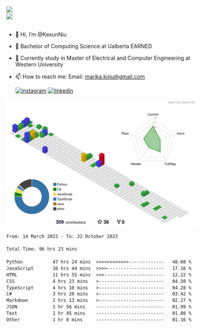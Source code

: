 <a href="https://github.com/anuraghazra/github-readme-stats">
  <img align="center" src="https://github-readme-stats.vercel.app/api?username=KexunNiu&show_icons=true" />
</a>
</br>
<a href="https://github.com/anuraghazra/github-readme-stats">
  <img align="center" src="https://github-readme-stats.vercel.app/api/top-langs/?username=KexunNiu" />
</a>

</br>
</br>

- 👋 Hi, I’m @KexunNiu
- 👀 Bachelor of Computing Science at Ualberta EARNED
- 🌱 Currently study in Master of Electrical and Computer Engineering at Western University
- 📫 How to reach me: Email: marika.kniu@gmail.com
  
  [![instagram](https://github.com/shikhar1020jais1/Git-Social/blob/master/Icons/Instagram1.png (Instagram))][1] [![linkedin](https://github.com/shikhar1020jais1/Git-Social/blob/master/Icons/LinkedIn1.png (LinkedIn))][2]

<!-- To Link your profile to the media buttons -->

[1]: https://www.instagram.com/barryn719_
[2]: https://www.linkedin.com/in/kexun-niu



![](./profile-3d-contrib/profile-gitblock.svg)

<!--START_SECTION:waka-->

```txt
From: 14 March 2023 - To: 22 October 2023

Total Time: 96 hrs 23 mins

Python           47 hrs 24 mins  >>>>>>>>>>>>-------------   48.60 %
JavaScript       16 hrs 44 mins  >>>>---------------------   17.16 %
HTML             11 hrs 55 mins  >>>----------------------   12.22 %
CSS              4 hrs 23 mins   >------------------------   04.50 %
TypeScript       4 hrs 10 mins   >------------------------   04.28 %
C#               3 hrs 20 mins   >------------------------   03.42 %
Markdown         2 hrs 13 mins   >------------------------   02.27 %
JSON             1 hr 56 mins    -------------------------   01.99 %
Text             1 hr 45 mins    -------------------------   01.80 %
Other            1 hr 8 mins     -------------------------   01.16 %
```

<!--END_SECTION:waka-->

